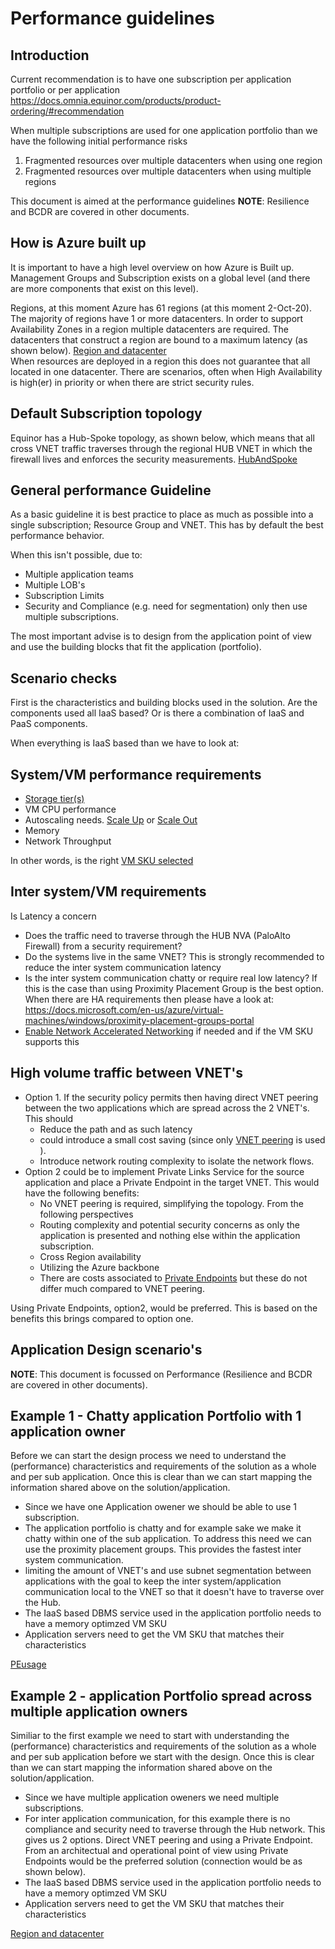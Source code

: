 # Performance guidelines
 	


## Introduction

Current recommendation is to have one subscription per application portfolio or per application
https://docs.omnia.equinor.com/products/product-ordering/#recommendation
 
When multiple subscriptions are used for one application portfolio than we have the following initial performance risks
1.	Fragmented resources over multiple datacenters when using one region
2.	Fragmented resources over multiple datacenters when using multiple regions

This document is aimed at the performance guidelines
**NOTE**: Resilience and BCDR are covered in other documents.

## How is Azure built up

It is important to have a high level overview on how Azure is Built up. Management Groups and Subscription exists on a global level (and there are more components that exist on this level).

Regions, at this moment Azure has 61 regions (at this moment 2-Oct-20). The majority of regions have 1 or more datacenters.
In order to support Availability Zones in a region multiple datacenters are required.
The datacenters that construct a region are bound to a maximum latency (as shown below).
[Region and datacenter](/img/tshirt.png)  
When resources are deployed in a region this does not guarantee that all located in one datacenter. There are scenarios, often when High Availability is high(er) in priority or when there are strict security rules.
 
## Default Subscription topology

Equinor has a Hub-Spoke topology, as shown below, which means that all cross VNET traffic traverses through the regional  HUB VNET in which the firewall lives and enforces the security measurements.
[HubAndSpoke](/img/hubspoke.png)  


## General performance Guideline

As a basic guideline it is best practice to place as much as possible into a single subscription; Resource Group and VNET. This has by default the best performance behavior. 

When this isn't possible, due to:
 * Multiple application teams
 * Multiple LOB's
 * Subscription Limits
 * Security and Compliance (e.g. need for segmentation)
only then use multiple subscriptions.

The most important advise is to design from the application point of view and use the building blocks that fit the application (portfolio).



## Scenario checks

First is the characteristics and building blocks used in the solution. Are the components used all IaaS based? Or is there a combination of IaaS and PaaS components.

When everything is IaaS based than we have to look at: 


## System/VM performance requirements 
 * [Storage tier(s)](https://docs.microsoft.com/en-us/azure/storage/)
 * VM CPU performance
 * Autoscaling needs. [Scale Up](https://docs.microsoft.com/en-us/azure/virtual-machine-scale-sets/virtual-machine-scale-sets-vertical-scale-reprovision) or [Scale Out](https://docs.microsoft.com/en-us/azure/virtual-machine-scale-sets/virtual-machine-scale-sets-autoscale-overview)
 * Memory
 * Network Throughput

In other words, is the right [VM SKU selected](https://docs.microsoft.com/en-us/azure/virtual-machines/sizes)



## Inter system/VM requirements

Is Latency a concern 
 * Does the traffic need to traverse through the HUB NVA (PaloAlto Firewall) from a security requirement?
 * Do the systems live in the same VNET? This is strongly recommended to reduce the inter system communication latency
 * Is the inter system communication chatty or require real low latency? If this is the case than using Proximity Placement Group is the best option. When there are HA requirements then please have a look at: https://docs.microsoft.com/en-us/azure/virtual-machines/windows/proximity-placement-groups-portal
 * [Enable Network Accelerated Networking](https://docs.microsoft.com/en-us/azure/virtual-network/create-vm-accelerated-networking-cli#limitations-and-constraints) if needed and if the VM SKU supports this



## High volume traffic between VNET's 

 *  Option 1. If the security policy permits then having direct VNET peering between the two applications which are spread across the 2 VNET's. This should
    *	Reduce the path and as such latency
    *	could introduce a small cost saving (since only [VNET peering](https://azure.microsoft.com/en-us/pricing/details/virtual-network/) is used  ).
    *	Introduce network routing complexity to isolate the network flows.
 * Option 2 could be to implement Private Links Service for the source application and place a Private Endpoint in the target VNET.  This would have the following benefits:
    *	No VNET peering is required, simplifying the topology. From the following perspectives
    *	Routing complexity and potential security concerns as only the application is presented and nothing else within the application subscription.
    *	Cross Region availability
    *	Utilizing the Azure backbone
    *	There are costs associated to [Private Endpoints](https://azure.microsoft.com/en-us/pricing/details/private-link/) but these do not differ much compared to VNET peering.

Using Private Endpoints, option2, would be preferred. This is based on the benefits this brings compared to option one.   




## Application Design scenario's

**NOTE**: This document is focussed on Performance (Resilience and BCDR are covered in other documents).

## Example 1 - Chatty application Portfolio with 1 application owner


Before we can start the design process we need to understand the (performance) characteristics and requirements of the solution as a whole and per sub application.
Once this is clear than we can start mapping the information shared above on the solution/application.

* Since we have one Application owener we should be able to use 1 subscription.
* The application portfolio is chatty and for example sake we make it chatty within one of the sub application. To address this need we can use the proximity placement groups. This provides the fastest inter system communication.
* limiting the amount of VNET's and use subnet segmentation between applications with the goal to keep the inter system/application communication local to the VNET so that it doesn't have to traverse over the Hub.
* The IaaS based DBMS service used in the application portfolio needs to have a memory optimzed VM SKU
* Application servers need to get the VM SKU that matches their characteristics

[PEusage](/img/PEusage.png)

## Example 2 - application Portfolio spread across multiple application owners


Similiar to the first example we need to start with understanding the (performance) characteristics and requirements of the solution as a whole and per sub application before we start with the design.
Once this is clear than we can start mapping the information shared above on the solution/application.

* Since we have multiple application oweners we need multiple subscriptions.
* For inter application communication, for this example there is no compliance and security need to traverse through the Hub network. This gives us 2 options. Direct VNET peering and using a Private Endpoint. From an architectual and operational point of view using Private Endpoints would be the preferred solution (connection would be as shown below). 
* The IaaS based DBMS service used in the application portfolio needs to have a memory optimzed VM SKU
* Application servers need to get the VM SKU that matches their characteristics

[Region and datacenter](/img/tshirt.png)
















